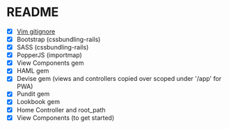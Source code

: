 # README

- [x] [Vim gitignore](https://github.com/github/gitignore/blob/main/Global/Vim.gitignore)
- [x] Bootstrap (cssbundling-rails)
- [x] SASS      (cssbundling-rails)
- [x] PopperJS  (importmap)
- [x] View Components gem
- [x] HAML gem
- [x] Devise gem (views and controllers copied over scoped under '/app' for PWA)
- [x] Pundit gem
- [x] Lookbook gem
- [x] Home Controller and root_path
- [x] View Components (to get started)
